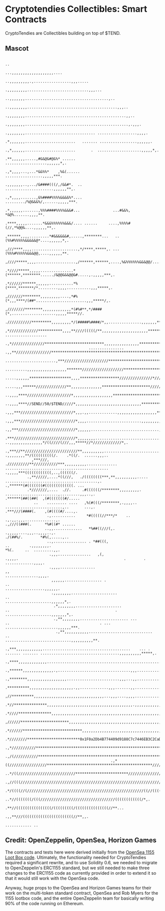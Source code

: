 # Cryptotendies Collectibles: Smart Contracts

CryptoTendies are Collectibles building on top of $TEND.

## Mascot

                                                                                                                                                                                                        
                                                                                                       ..                                                                                               
                                                                                          ...,,,,,,,,,,,,,,,,,,,....                                                                                    
                                                                                     ..,,,,,,,,,.,.................,,,.....                                                                             
                                                                                  .,,,,,,,,,............................,,,...                                                                          
                                                                               ..,,,,,,,......................................,..                                                                       
                                                                            ..,,,,,,,,.........................................,,,..                                                                    
                                                                           .,,,,,,,,..............................................,,..                                                                  
                                                                         .,,,,,,,,...............................................,.,,,.                                                                 
                                                                       .,,,,,,,,................................ ..................,,,,.                                                                
                                                                      .*,,,,,,,.......................   ....... .................,,,,,,.                                                               
                                                                    .,*,,,,,,.......................       .  ....................,,,,,*,.                                                              
                                                                   .**,,,,,,.....,#&&@&#@&%* ......            ...................,,,,,,*,.                                                             
                                                                 .,*,,,,...,...*&&%%*    ,%&(......              .................,,,,,***.                                                             
                                                                .,,,,,,,..,.../&####(((/,/&&#*.  ..         ......................,,,,,,**,.                                                            
                                                               .,*,,,,.......,&%####%%%%&&&&%*....         ........./%@&&&%/,......,,,,,***.                                                            
                                                              .*,,,,,,.......,%%%####%%%%&&&#...               ...#&&%,   *&@%.......,,,,**.                                                            
                                                             .****,,,,,.......*&&&%%%%%%&&&/.... ......     ....,%%%%#(//,*%@@&....,,,,,,**,.                                                           
                                                            ,******,,,,.........*#&&&&&&#,.....,********...   ..(%%#%%%%%&&&&&@*....,,,,,,*,.                                                           
                                                            ,///****,,,,.....................,*/****,*****,. ...(%%%#%%%%%&&&@@,....,,,,,,**.                                                           
                                                            ,////*****,,,,..................,/******,******,....,%&%%%%%%&&&@@/.....,,,,,,**,.                                                          
                                                            .*////*****,,,,,...............*(******,********....../&@@&&&@@&#.....,.,,,,,***,.                                                          
                                                            .*//////******,,,,,,...........*%(****,*******/*.........,,,,...........,,,*****,.                                                          
                                                             ,///////********,,,,,,,,,....,*#%(*,,,****/(##*.......................,,,*****/,.                                                          
                                                             ,////////********,,,,,,,,,,,,,*(#%#**,*/####(*,....................,,,,,*****//.                                                           
                                                             .///////////*********,,,,,,,,,*/(#####%####/*,,...............,,,,,,,******///,.                                                           
                                                             ,*/////////////***********,,,,**////(((((/**,,,,,,,,,,,,,,,,,,,,,*********///*.   ...................                                      
                                                            .,*///////////////***************************,,,,,,,,,,,,,,,,************////(/,............................                                
                                          ................ .,,**////////////////**************************************************////((///*,,,,,,**********,,,,,,,........                             
                                     .......................,***////////////////////**************************************/////////((((////*****************/********,,,,,...                           
                                ..........,,,,,,,,,,,,,,,,,,*******///////////////////*****************************/////////////(((((////*******//////////////////////***,,,,,..                        
                             .....,,,,,,*******************,,,,******************///////////////*////////////////////////((((((((((///******,,,**///////////////////////*****,,,..                      
                           .....,,,******//////////////**,,,,,,,,,,,,,,**********************/////////////////////////((((((((/////****,,,,,,,,,**///FOR//10/$COIN/////////*****,,,.                    
                         ..,,,,****////////////////////*,,,,,,,,,,,,,,,,,,***********************///////////////////////////////***,,,,,,,,,,,,,,*/////////////////////////////***,,..                  
                       ..,,,,****//SEND//50/$TEND/////*,,,,,,,,,,,,,,,,,,,,,,,,,,,,,,********************///////////////******,,,,,,,,,,,,,,,,,,,,**////////////////////////////*****,.                 
                      .,,,***////////////////////////*,,,.,,.............,,,,,,,,,,,,,,,,,,****************************,,,,,,,,,,,,,,,,,,,,,,,,,,,,,*///////////////////////////////***,.               
                    .,,,***/////////////////////////*,,,,.........................,,,,,,,,,,,,,,,,,,,,,,,,,,,,,,,,,,,,,,,,,,,,,,,,,,,,,,,,,,,,,,,,,,*/////////////////////////////////***..             
                   .,,***//////////////////////////*,,,,,,...............................,,,,,,,,,,,,,,,,,,,,,,,,,,,,,,.,,,.,,,,,,,,,,,,,,,,,,,,,,,,,*///////////////////////////////////*,.            
                  .***////////////////////////////*,,,,,,,,...........................................................,,...,,.       ..,,,,,,,,,,,,,,,*/((////(///,,,*****//*/////////////*,.           
                .,***//**////////////////////////**,,,,,,,,,,..............................................................,.               .,,,,,,,,**/((((((((((/.    .*((/.  ......,,,..             
                ,***///, .//////////**///////////***,,,,,,,,,,.............. ...............................................                   .,,,,,***((((((((((((,..,((((((/.                        
              .,**/////,....*((///,   ./((((((((***,**,,,,,,,,,,.....          ..........................................,.                     .,******(#(((((((#(((((((((((((. ...                    
              .*///////,....  .//.     .#((((((/********,,,,,,,,,.               ........................,.........,,,..,.                       .******(##((##(  ,(#(((((((#/.....                     
                 ..    ......... ....   ,%(#(((/********,.,,,,..                 ..........................,..       ...,.                        .***///(####(.    ,(#((((#/....,.                     
                       .,...........     *#(((((//***/*    ..                     .,.,,.,,,..............,.                                        .,///((###(.      *%#((#* ......                     
                      ..,,.............   *%##((///(,.                            .,,,,,....,,,..,,,,..,.                                             ./(##%/.        *#%(,.....,..                     
                       ..,............... . *##(((,                               ..         .,,,,,,,,.                                                  *%(.     ..  .........,,.                      
                        .,,,...............   ,(,                                              .,,,,.                                                .        . .............,,,,.                      
                        .,,,,................                                                   ,,                                                            ...............,,,,.                      
                         ,,,,,,................. .                                             ..                                                       ..................,,,,,,.                       
                         .,,,,,,,,.....................                                       ..                                                   .....................,,,,,,*,.                       
                          .*,,,,,,,,.....................                                    ..                                                . .....................,,,,,,,*,.                        
                          .,**,,,,,,,,...................... ...                            ..                                         . ... ........................,,,,,,***.                         
                           .,**,,,,,,,,,,,.............................                    ..                                      ..............................,,,,,,,,,,**.                          
                            .,***,,,,,,,,,,,,........................................    ... .           ....... ....... ....................................,,,,,,,,,,*****,.                          
                             .,****,,,,,,,,,,,,,.......................................................................................................,,,,,,,,,,,,,,******,                            
                              .,******,,,,,,,,,,,,,,.,.................................,,,.......................................................,,,,,,,,,,,,,,,,,,*******..                            
                               .,********,,,,,,,,,,,,,,,,,,........................,,,...,,................................................,,,,,,,,,,,,,,,,,,,,**********.                              
                                 .**********,,,,,,,,,,,,,,,,,,,,.,,.............,,,.......,,.....................................,,,,,,,,,,,,,,,,,,,,,,,,,,**********//,.                               
                                   ,//**********,,,,,,,,,,,,,,,,,,,,,,,,,,,,,,,,...,,,....,,,,...................,,,,,,,,,,,,,,,,,,,,,,,,,,,,,,,,,,,,**************//*.                                 
                                    .*//***************,,,,,,,,,,,,,,,,,,,,,,,,,,,,,,,,,,,,,,,.,,,,,,,,,,,,,,,,,,,,,,,,,,,,,,,,,,,,,,,,,,,,,,,,*****************////,.                                  
                                      .*////***************,,,,,,,,,,,,,,,,,,,,,,,,,,,,,,,,,,,,,,,,,,,,,,,,,,,,,,,,,,,,,,,,,,,,,,,,,,,,,***********************///*.                                    
                                        ,//////**********************,,,,,,,,,,,,,,,,,,,,,,,,,,,,,,,,,,,,,,,,,,,,,,,,,,,,,,,,,,*,************************///////*.                                      
                                          .*//////***************************,,,,,,,,,,,,,,,,,,,,,,,,,,,,,,,,,,,,************************************/////////*.                                        
                                            .*////////************************0x1F0a2Db4B774409d9188C7c7446EB3C2CaD70263*************************///////////,.                                          
                                              .,*///////////****************************************************************************//////////////////,                                             
                                                 .,/(///////////*******************************************************************//////////////////(/,                                                
                                                    .,*((/////////////////************************************************////////////////////(//((/,.                                                  
                                                       ..*/((//////////////////////////************************////////////////////////////(/((/*.                                                      
                                                           .,//(((/////////////////////////////////////////////////////////////////////((((/*,.                                                         
                                                                .*/((((//(/////////////////////////////////////////////////////((//((((/*.                                                              
                                                                    ..*//(((((((/(((//////////////////////////////////((((((((((((/*,.                                                                  
                                                                           .**//((((((((((((((((/(((((((((/(((((((((((((((//**...                                                                       
                                                                                  .,,**///(((((((((((((((((((((((//**,,.                                                                                
                                                                                              ............ ..                                                                                           
                                                                                                                                                                                                        

## Credit: OpenZeppelin, OpenSea, Horizon Games

The contracts and tests here were derived initially from the [OpenSea 1155 Loot Box code](https://github.com/ProjectOpenSea/opensea-erc1155). Ultimately, the functionality needed for CryptoTendies required a significant rewrite, and to use Solidity 0.6, we needed to migrate to OpenZeppelin's ERC1155 standard, but we still needed to make three changes to the ERC1155 code as currently provided in order to extend it so that it would still work with the OpenSea code.

Anyway, huge props to the OpenSea and Horizon Games teams for their work on the multi-token standard contract, OpenSea and Rob Myers for the 1155 lootbox code, and the entire OpenZeppelin team for basically writing 90% of the code running on Ethereum.

